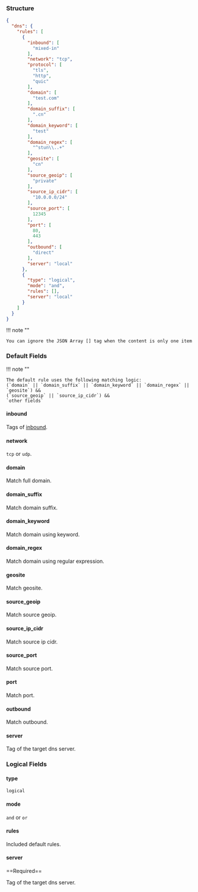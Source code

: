 ### Structure

```json
{
  "dns": {
    "rules": [
      {
        "inbound": [
          "mixed-in"
        ],
        "network": "tcp",
        "protocol": [
          "tls",
          "http",
          "quic"
        ],
        "domain": [
          "test.com"
        ],
        "domain_suffix": [
          ".cn"
        ],
        "domain_keyword": [
          "test"
        ],
        "domain_regex": [
          "^stun\\..+"
        ],
        "geosite": [
          "cn"
        ],
        "source_geoip": [
          "private"
        ],
        "source_ip_cidr": [
          "10.0.0.0/24"
        ],
        "source_port": [
          12345
        ],
        "port": [
          80,
          443
        ],
        "outbound": [
          "direct"
        ],
        "server": "local"
      },
      {
        "type": "logical",
        "mode": "and",
        "rules": [],
        "server": "local"
      }
    ]
  }
}

```

!!! note ""

    You can ignore the JSON Array [] tag when the content is only one item

### Default Fields

!!! note ""

    The default rule uses the following matching logic:  
    (`domain` || `domain_suffix` || `domain_keyword` || `domain_regex` || `geosite`) &&  
    (`source_geoip` || `source_ip_cidr`) &&  
    `other fields`  

#### inbound

Tags of [inbound](../inbound).

#### network

`tcp` or `udp`.

#### domain

Match full domain.

#### domain_suffix

Match domain suffix.

#### domain_keyword

Match domain using keyword.

#### domain_regex

Match domain using regular expression.

#### geosite

Match geosite.

#### source_geoip

Match source geoip.

#### source_ip_cidr

Match source ip cidr.

#### source_port

Match source port.

#### port

Match port.

#### outbound

Match outbound.

#### server

Tag of the target dns server.

### Logical Fields

#### type

`logical`

#### mode

`and` or `or`

#### rules

Included default rules.

#### server

==Required==

Tag of the target dns server.
